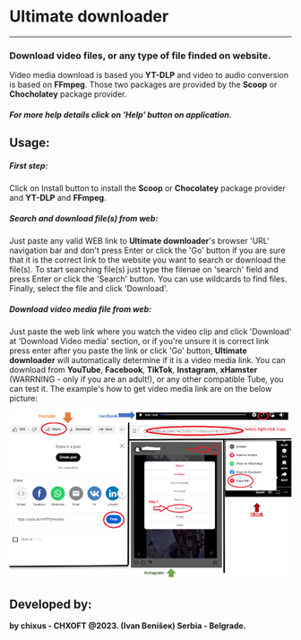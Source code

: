 # Ultimate downloader
---
### Download video files, or any type of file finded on website.
Video media download is based you **YT-DLP** and video to audio conversion is based on **FFmpeg**.
Those two packages are provided by the **Scoop** or **Chocholatey** package provider.
##### For more help details click on 'Help' button on application.
Usage:
---
##### First step:
Click on Install button to install the **Scoop** or **Chocolatey** package provider and **YT-DLP** and **FFmpeg**.
##### Search and download file(s) from web:
Just paste any valid WEB link to **Ultimate downloader**'s browser 'URL' navigation bar and don't press Enter or click the 'Go' button if you are sure that it is the correct link to the website you want to search or download the file(s).
To start searching file(s) just type the filenae on 'search' field and press Enter or click the 'Search' button. You can use wildcards to find files. Finally, select the file and click 'Download'.
##### Download video media file from web:
Just paste the web link where you watch the video clip and click 'Download' at 'Download Video media' section, or if you're unsure it is correct link press enter after you paste the link or click 'Go' button, **Ultimate downloader** will automatically determine if it is a video media link.
You can download from **YouTube**, **Facebook**, **TikTok**, **Instagram**, **xHamster** (WARRNING - only if you are an adult!), or any other compatible Tube, you can test it.
The example's how to get video media link are on the below picture:

![](final.png)

Developed by:
---
**by chixus - CHXOFT @2023. (Ivan Benišек)
Serbia - Belgrade.**
